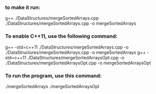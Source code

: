 ### to make it run:
g++ ./DataStructures/mergeSortedArrays.cpp ./DataStructures/mergeSortedArrays.cpp -o mergeSortedArrays 
### To enable C++11, use the following command:
g++ -std=c++11 ./DataStructures/mergeSortedArrays.cpp -o ./DataStructures/mergeSortedArrays.cpp -o mergeSortedArrays 
g++ -std=c++11 ./DataStructures/mergeSortedArraysOpt.cpp -o ./DataStructures/mergeSortedArraysOpt.cpp -o mergeSortedArraysOpt 
### To run the program, use this command:
./mergeSortedArrays
./mergeSortedArraysOpt